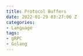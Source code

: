 ```yaml
---
title: Protocol Buffers
date: 2022-01-29 03:27:00 Z
categories:
- Language
tags:
- gRPC
- Golang
---
```


